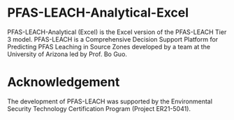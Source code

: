 # PFAS-LEACH-Analytical-Excel
PFAS-LEACH-Analytical (Excel) is the Excel version of the PFAS-LEACH Tier 3 model. PFAS-LEACH is a Comprehensive Decision Support Platform for Predicting PFAS Leaching in Source Zones developed by a team at the University of Arizona led by Prof. Bo Guo.


# Acknowledgement
The development of PFAS-LEACH was supported by the Environmental Security Technology Certification Program (Project ER21-5041).

